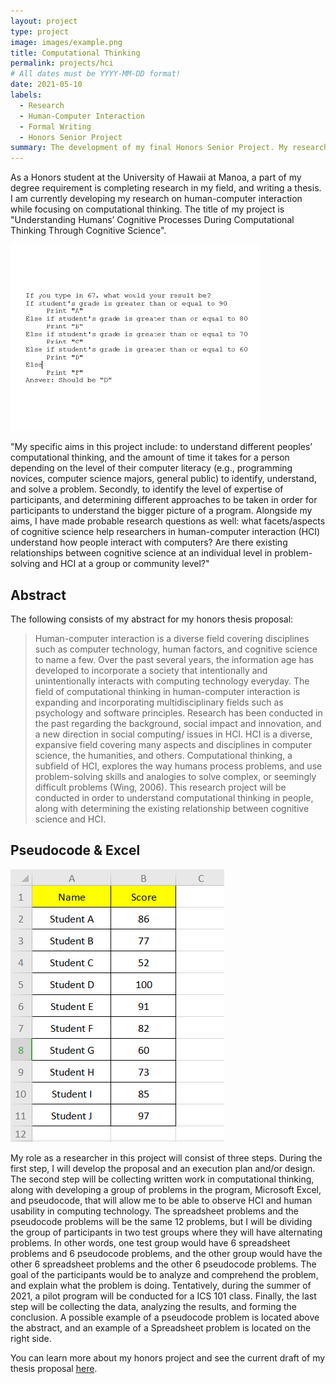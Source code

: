 ```yaml
---
layout: project
type: project
image: images/example.png
title: Computational Thinking
permalink: projects/hci
# All dates must be YYYY-MM-DD format!
date: 2021-05-10
labels:
  - Research
  - Human-Computer Interaction
  - Formal Writing
  - Honors Senior Project
summary: The development of my final Honors Senior Project. My research is conducted on human-computer interaction (HCI), and will be focusing on computational thinking. 
---
```


As a Honors student at the University of Hawaii at Manoa, a part of my degree requirement is completing research in my field, and writing a thesis. I am currently developing my research on human-computer interaction while focusing on computational thinking. The title of my project is "Understanding Humans’ Cognitive Processes During Computational Thinking Through Cognitive Science".

<img class="ui medium left floated image" src="../images/example.png">

"My specific aims in this project include: to understand different peoples’ computational thinking, and the amount of time it takes for a person depending on the level of their computer literacy (e.g., programming novices, computer science majors, general public) to identify, understand, and solve a problem. Secondly, to identify the level of expertise of participants, and determining different approaches to be taken in order for participants to understand the bigger picture of a program. Alongside my aims, I have made probable research questions as well: what facets/aspects of cognitive science help researchers in human-computer interaction (HCI) understand how people interact with computers? Are there existing relationships between cognitive science at an individual level in problem-solving and HCI at a group or community level?"

## Abstract

The following consists of my abstract for my honors thesis proposal:

<blockquote> Human-computer interaction is a diverse field covering disciplines such as computer technology, human factors, and cognitive science to name a few. Over the past several years, the information age has developed to incorporate a society that intentionally and unintentionally interacts with computing technology everyday. The field of computational thinking in human-computer interaction is expanding and incorporating multidisciplinary fields such as psychology and software principles. Research has been conducted in the past regarding the background, social impact and innovation, and a new direction in social computing/ issues in HCI. HCI is a diverse, expansive field covering many aspects and disciplines in computer science, the humanities, and others. Computational thinking, a subfield of HCI, explores the way humans process problems, and use problem-solving skills and analogies to solve complex, or seemingly difficult problems (Wing, 2006). This research project will be conducted in order to understand computational thinking in people, along with determining the existing relationship between cognitive science and HCI. </blockquote>

## Pseudocode & Excel

<img class="ui medium right floated image" src="../images/excel.png">

My role as a researcher in this project will consist of three steps. During the first step, I will develop the proposal and an execution plan and/or design. The second step will be collecting written work in computational thinking, along with developing a group of problems in the program, Microsoft Excel, and pseudocode, that will allow me to be able to observe HCI and human usability in computing technology. The spreadsheet problems and the pseudocode problems will be the same 12 problems, but I will be dividing the group of participants in two test groups where they will have alternating problems. In other words, one test group would have 6 spreadsheet problems and 6 pseudocode problems, and the other group would have the other 6 spreadsheet problems and the other 6 pseudocode problems. The goal of the participants would be to analyze and comprehend the problem, and explain what the problem is doing. Tentatively, during the summer of 2021, a pilot program will be conducted for a ICS 101 class. Finally, the last step will be collecting the data, analyzing the results, and forming the conclusion. A possible example of a pseudocode problem is located above the abstract, and an example of a Spreadsheet problem is located on the right side.

You can learn more about my honors project and see the current draft of my thesis proposal <a href="https://drive.google.com/file/d/1Dx1xL06i7YLeaqLTLAmJ5f5Iz6gUJx56/view?usp=sharing">here</a>.
